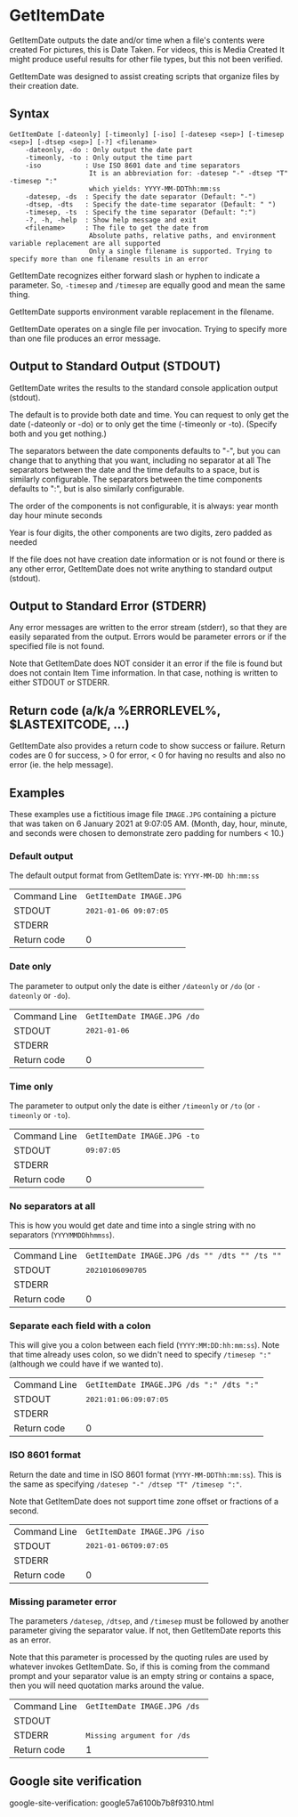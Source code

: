 # GetItemDate
GetItemDate outputs the date and/or time when a file's contents were created
For pictures, this is Date Taken. For videos, this is Media Created
It might produce useful results for other file types, but this not been verified.
	
GetItemDate was designed to assist creating scripts that organize files by their creation date.

## Syntax
```
GetItemDate [-dateonly] [-timeonly] [-iso] [-datesep <sep>] [-timesep <sep>] [-dtsep <sep>] [-?] <filename>
	-dateonly, -do : Only output the date part
	-timeonly, -to : Only output the time part
	-iso           : Use ISO 8601 date and time separators
	                It is an abbreviation for: -datesep "-" -dtsep "T"  -timesep ":"
	                which yields: YYYY-MM-DDThh:mm:ss
	-datesep, -ds  : Specify the date separator (Default: "-")
	-dtsep, -dts   : Specify the date-time separator (Default: " ")
	-timesep, -ts  : Specify the time separator (Default: ":")
	-?, -h, -help  : Show help message and exit
	<filename>     : The file to get the date from
	                Absolute paths, relative paths, and environment variable replacement are all supported
	                Only a single filename is supported. Trying to specify more than one filename results in an error
```	

GetItemDate recognizes either forward slash or hyphen to indicate a parameter. So, `-timesep` and `/timesep` are equally good and mean the same thing.

GetItemDate supports environment varable replacement in the filename.

GetItemDate operates on a single file per invocation. Trying to specify more than one file produces an error message.

## Output to Standard Output (STDOUT)
GetItemDate writes the results to the standard console application output (stdout).

The default is to provide both date and time. You can request to only get the date (-dateonly or -do) or to only get the time (-timeonly or -to). (Specify both and you get nothing.)
	
The separators between the date components defaults to "-", but you can change that to anything that you want, including no separator at all
The separators between the date and the time defaults to a space, but is similarly configurable.
The separators between the time components defaults to ":", but is also similarly configurable.
	
The order of the components is not configurable, it is always: year month day hour minute seconds

Year is four digits, the other components are two digits, zero padded as needed
	
If the file does not have creation date information or is not found or there is any other error, GetItemDate does
not write anything to standard output (stdout).
## Output to Standard Error (STDERR)
Any error messages are written to the error stream (stderr), so that they are easily separated from the output. Errors would be parameter errors or if the specified file is not found.

Note that GetItemDate does NOT consider it an error if the file is found but does not contain Item Time information. In that case, nothing is written to either STDOUT or STDERR. 
## Return code (a/k/a %ERRORLEVEL%,  $LASTEXITCODE, ...)	
GetItemDate also provides a return code to show success or failure.
Return codes are 0 for success, > 0 for error, < 0 for having no results and also no error (ie. the help message).

## Examples
These examples use a fictitious image file `IMAGE.JPG` containing a picture that was taken on 6 January 2021 at 9:07:05 AM. (Month, day, hour, minute, and seconds were chosen to demonstrate zero padding for numbers < 10.)

### Default output

The default output format from GetItemDate is:  `YYYY-MM-DD hh:mm:ss`
<table>
	<tr>
		<td>Command Line</td>
		<td>
			<code>GetItemDate IMAGE.JPG</code>
		</td>
	<tr>
		<td>STDOUT</td>
		<td><samp>2021-01-06 09:07:05</samp></td>
	</tr>
	<tr>
		<td>STDERR</td>
		<td></td>
	</tr>
	<tr>
		<td>Return code</td>
		<td>0</td>
	</tr>
</table>

### Date only

The parameter to output only the date is either `/dateonly` or `/do` (or `-dateonly` or `-do`).
<table>
	<tr>
		<td>Command Line</td>
		<td>
			<code>GetItemDate IMAGE.JPG /do</code>
		</td>
	<tr>
		<td>STDOUT</td>
		<td><samp>2021-01-06</samp></td>
	</tr>
	<tr>
		<td>STDERR</td>
		<td></td>
	</tr>
	<tr>
		<td>Return code</td>
		<td>0</td>
	</tr>
</table>

### Time only

The parameter to output only the date is either `/timeonly` or `/to` (or `-timeonly` or `-to`).
<table>
	<tr>
		<td>Command Line</td>
		<td>
			<code>GetItemDate IMAGE.JPG -to</code>
		</td>
	<tr>
		<td>STDOUT</td>
		<td><samp>09:07:05</samp></td>
	</tr>
	<tr>
		<td>STDERR</td>
		<td></td>
	</tr>
	<tr>
		<td>Return code</td>
		<td>0</td>
	</tr>
</table>

### No separators at all

This is how you would get date and time into a single string with no separators (`YYYYMMDDhhmmss`).
<table>
	<tr>
		<td>Command Line</td>
		<td>
			<code>GetItemDate IMAGE.JPG /ds "" /dts "" /ts ""</code>
		</td>
	<tr>
		<td>STDOUT</td>
		<td><samp>20210106090705</samp></td>
	</tr>
	<tr>
		<td>STDERR</td>
		<td></td>
	</tr>
	<tr>
		<td>Return code</td>
		<td>0</td>
	</tr>
</table>

### Separate each field with a colon

This will give you a colon between each field (`YYYY:MM:DD:hh:mm:ss`). Note that time already uses colon, so we didn't need to specify `/timesep ":"` (although we could have if we wanted to).
<table>
	<tr>
		<td>Command Line</td>
		<td>
			<code>GetItemDate IMAGE.JPG /ds ":" /dts ":"</code>
		</td>
	<tr>
		<td>STDOUT</td>
		<td><samp>2021:01:06:09:07:05</samp></td>
	</tr>
	<tr>
		<td>STDERR</td>
		<td></td>
	</tr>
	<tr>
		<td>Return code</td>
		<td>0</td>
	</tr>
</table>

### ISO 8601 format

Return the date and time in ISO 8601 format (`YYYY-MM-DDThh:mm:ss`). This is the same as specifying `/datesep "-" /dtsep "T" /timesep ":"`.

Note that GetItemDate does not support time zone offset or fractions of a second.
<table>
	<tr>
		<td>Command Line</td>
		<td>
			<code>GetItemDate IMAGE.JPG /iso</code>
		</td>
	<tr>
		<td>STDOUT</td>
		<td><samp>2021-01-06T09:07:05</samp></td>
	</tr>
	<tr>
		<td>STDERR</td>
		<td></td>
	</tr>
	<tr>
		<td>Return code</td>
		<td>0</td>
	</tr>
</table>

### Missing parameter error

The parameters `/datesep`, `/dtsep`, and `/timesep` must be followed by another parameter giving the separator value. If not, then GetItemDate reports this as an error.

Note that this parameter is processed by the quoting rules are used by whatever invokes GetItemDate.  So, if this is coming from the command prompt and your separator value is an empty string or contains a space, then you will need quotation marks around the value.
<table>
	<tr>
		<td>Command Line</td>
		<td>
			<code>GetItemDate IMAGE.JPG /ds </code>
		</td>
	<tr>
		<td>STDOUT</td>
		<td></td>
	</tr>
	<tr>
		<td>STDERR</td>
		<td><samp>Missing argument for /ds</same></td>
	</tr>
	<tr>
		<td>Return code</td>
		<td>1</td>
	</tr>
</table>

## Google site verification
google-site-verification: google57a6100b7b8f9310.html